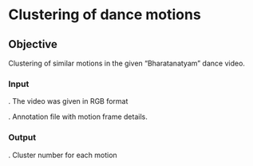 # Clustering of dance motions
## Objective
Clustering of similar motions  in the given “Bharatanatyam” dance video.
### Input 
. The video was given in RGB format

. Annotation file with motion frame details.
### Output
. Cluster number for each motion


